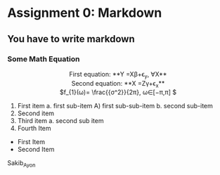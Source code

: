 # Assignment 0: Markdown
## You have to write markdown
### Some Math Equation

<p align = "center">
  First  equation: **Y =Xβ+ϵ<sub>y</sub>, ∀X**  <br>
  Second equation: **X =Zγ+ϵ<sub>x</sub>**      <br>
  $f_{1}(ω)= \frac{{σ^2}}{2π}, ω∈[−π,π] $
</p>


1. First item a. first sub-item A) first sub-sub-item b. second sub-item
2. Second item
3. Third item a. second sub item
4. Fourth Item

- First Item
- Second Item





Sakib<sub>Ayon</sub>
                    
                
                    


